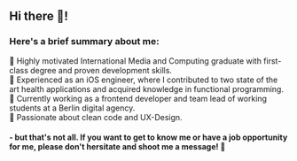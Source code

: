## Hi there 👋!


### Here's a brief summary about me:

<!--
**JossBa/jossba** is a ✨ _special_ ✨ repository because its `README.md` (this file) appears on your GitHub profile.

Here are some ideas to get you started:

- 🔭 I’m currently working on ...
- 🌱 I’m currently learning ...
- 👯 I’m looking to collaborate on ...
- 🤔 I’m looking for help with ...
- 💬 Ask me about ...
- 📫 How to reach me: ...
- 😄 Pronouns: ...
- ⚡ Fun fact: ...
-->
 🚀  Highly motivated International Media and Computing graduate with first-class degree and proven development skills. <br/>
 📱  Experienced as an iOS engineer, where I contributed to two state of the art health applications and acquired knowledge in functional programming. <br/>
 💼  Currently working as a frontend developer and team lead of working students at a Berlin digital agency. <br/>
 💜  Passionate about clean code and UX-Design.<br/>

#### - but that's not all. If you want to get to know me or have a job opportunity for me, please don't hersitate and shoot me a message! 📨

